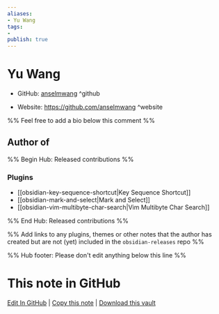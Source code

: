 ```yaml
---
aliases:
- Yu Wang
tags:
- 
publish: true
---
```


# Yu Wang

- GitHub: [anselmwang](https://github.com/anselmwang/) ^github
<!-- - Discord: `@` ^discord-->
- Website: <https://github.com/anselmwang> ^website
<!-- - [[Publish sites|Publish site]]: <https://> ^publish-->

%% Feel free to add a bio below this comment %%


## Author of

%% Begin Hub: Released contributions %%
### Plugins
- [[obsidian-key-sequence-shortcut|Key Sequence Shortcut]]
- [[obsidian-mark-and-select|Mark and Select]]
- [[obsidian-vim-multibyte-char-search|Vim Multibyte Char Search]]

%% End Hub: Released contributions %%

%% Add links to any plugins, themes or other notes that the author has created but are not (yet) included in the `obsidian-releases` repo %%

<!--
### Unlisted plugins
-->

<!--
### Others
-->

<!--
## Sponsor this author
-->

<!-- - [[GitHub sponsors]]: [Sponsor @anselmwang on GitHub Sponsors](https://github.com/sponsors/anselmwang) ^github-sponsor-->
<!-- - [[Buy me a coffee]]: <https://> ^buy-me-a-coffee-->
<!-- - [[PayPal]]: <https://> ^paypal-->
<!-- - [[Patreon]]: <https://> ^patreon-->

<!--
## Follow this author
-->

<!-- - [[YouTube Channels|On YouTube]]: <https://> ^youtube-->
<!-- - Twitter: <https://> ^twitter-->
<!-- - ... -->

%% Hub footer: Please don't edit anything below this line %%

# This note in GitHub

<span class="git-footer">[Edit In GitHub](https://github.dev/obsidian-community/obsidian-hub/blob/main/01%20-%20Community/People/anselmwang.md "git-hub-edit-note") | [Copy this note](https://raw.githubusercontent.com/obsidian-community/obsidian-hub/main/01%20-%20Community/People/anselmwang.md "git-hub-copy-note") | [Download this vault](https://github.com/obsidian-community/obsidian-hub/archive/refs/heads/main.zip "git-hub-download-vault") </span>
